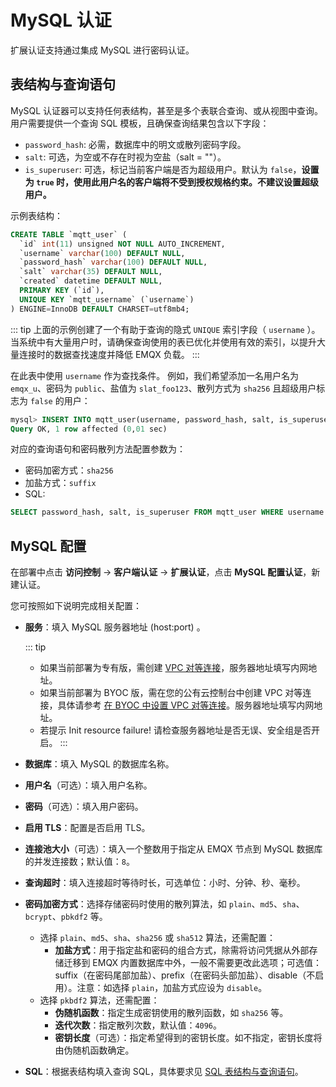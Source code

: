 # MySQL 认证

扩展认证支持通过集成 MySQL 进行密码认证。

## 表结构与查询语句

MySQL 认证器可以支持任何表结构，甚至是多个表联合查询、或从视图中查询。用户需要提供一个查询 SQL 模板，且确保查询结果包含以下字段：

- `password_hash`: 必需，数据库中的明文或散列密码字段。
- `salt`: 可选，为空或不存在时视为空盐（salt = ""）。
- `is_superuser`: 可选，标记当前客户端是否为超级用户。默认为 `false`，**设置为 `true` 时，使用此用户名的客户端将不受到授权规格约束。不建议设置超级用户。**

示例表结构：
```SQL
CREATE TABLE `mqtt_user` (
  `id` int(11) unsigned NOT NULL AUTO_INCREMENT,
  `username` varchar(100) DEFAULT NULL,
  `password_hash` varchar(100) DEFAULT NULL,
  `salt` varchar(35) DEFAULT NULL,
  `created` datetime DEFAULT NULL,
  PRIMARY KEY (`id`),
  UNIQUE KEY `mqtt_username` (`username`)
) ENGINE=InnoDB DEFAULT CHARSET=utf8mb4;
```

::: tip
上面的示例创建了一个有助于查询的隐式 `UNIQUE` 索引字段（ `username` ）。当系统中有大量用户时，请确保查询使用的表已优化并使用有效的索引，以提升大量连接时的数据查找速度并降低 EMQX 负载。
:::

在此表中使用 `username` 作为查找条件。
例如，我们希望添加一名用户名为 `emqx_u`、密码为 `public`、盐值为 `slat_foo123`、散列方式为 `sha256` 且超级用户标志为 `false` 的用户：
```SQL
mysql> INSERT INTO mqtt_user(username, password_hash, salt, is_superuser) VALUES ('emqx_u', SHA2(concat('public', 'slat_foo123'), 256), 'slat_foo123', 0);
Query OK, 1 row affected (0,01 sec)
```
对应的查询语句和密码散列方法配置参数为：

- 密码加密方式：`sha256`
- 加盐方式：`suffix`
- SQL:
```SQL
SELECT password_hash, salt, is_superuser FROM mqtt_user WHERE username = ${username} LIMIT 1
```

## MySQL 配置
在部署中点击 **访问控制** -> **客户端认证** -> **扩展认证**，点击 **MySQL 配置认证**，新建认证。

您可按照如下说明完成相关配置：

- **服务**：填入 MySQL 服务器地址 (host:port) 。

  ::: tip

  * 如果当前部署为专有版，需创建 [VPC 对等连接](./vpc_peering.md)，服务器地址填写内网地址。
  * 如果当前部署为 BYOC 版，需在您的公有云控制台中创建 VPC 对等连接，具体请参考 [在 BYOC 中设置 VPC 对等连接](./byoc_vpc_peering.md)。服务器地址填写内网地址。
  * 若提示 Init resource failure! 请检查服务器地址是否无误、安全组是否开启。
    :::

- **数据库**：填入 MySQL 的数据库名称。

- **用户名**（可选）：填入用户名称。

- **密码**（可选）：填入用户密码。

- **启用 TLS**：配置是否启用 TLS。

- **连接池大小**（可选）：填入一个整数用于指定从 EMQX 节点到 MySQL 数据库的并发连接数；默认值：`8`。

- **查询超时**：填入连接超时等待时长，可选单位：小时、分钟、秒、毫秒。

- **密码加密方式**：选择存储密码时使用的散列算法，如 `plain`、`md5`、`sha`、`bcrypt`、`pbkdf2` 等。
  - 选择 `plain`、`md5`、`sha`、`sha256` 或 `sha512` 算法，还需配置：
    - **加盐方式**：用于指定盐和密码的组合方式，除需将访问凭据从外部存储迁移到 EMQX 内置数据库中外，一般不需要更改此选项；可选值：suffix（在密码尾部加盐）、prefix（在密码头部加盐）、disable（不启用）。注意：如选择 `plain`，加盐方式应设为 `disable`。
  - 选择 `pkbdf2` 算法，还需配置：
    - **伪随机函数**：指定生成密钥使用的散列函数，如 `sha256` 等。
    - **迭代次数**：指定散列次数，默认值：`4096`。
    - **密钥长度**（可选）：指定希望得到的密钥长度。如不指定，密钥长度将由伪随机函数确定。
  
- **SQL**：根据表结构填入查询 SQL，具体要求见 [SQL 表结构与查询语句](https://docs.emqx.com/zh/enterprise/latest/access-control/authn/mysql.html#sql-%E8%A1%A8%E7%BB%93%E6%9E%84%E4%B8%8E%E6%9F%A5%E8%AF%A2%E8%AF%AD%E5%8F%A5)。
